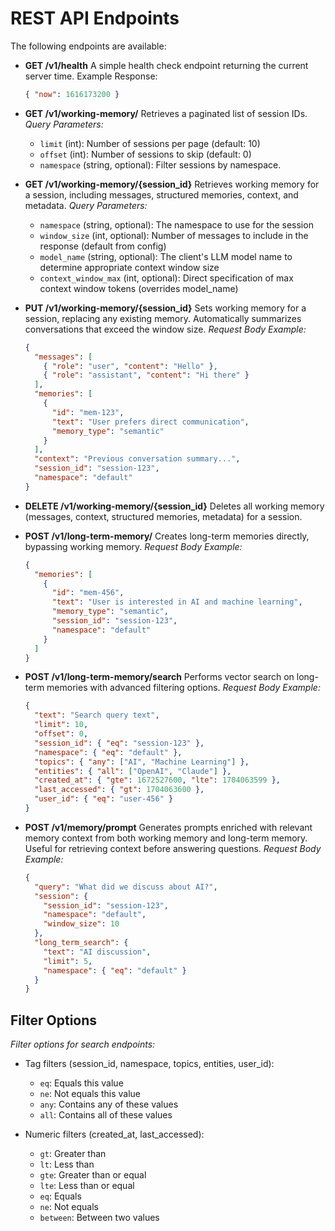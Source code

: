 # REST API Endpoints

The following endpoints are available:

- **GET /v1/health**
  A simple health check endpoint returning the current server time.
  Example Response:

  ```json
  { "now": 1616173200 }
  ```

- **GET /v1/working-memory/**
  Retrieves a paginated list of session IDs.
  _Query Parameters:_

  - `limit` (int): Number of sessions per page (default: 10)
  - `offset` (int): Number of sessions to skip (default: 0)
  - `namespace` (string, optional): Filter sessions by namespace.

- **GET /v1/working-memory/{session_id}**
  Retrieves working memory for a session, including messages, structured memories,
  context, and metadata.
  _Query Parameters:_

  - `namespace` (string, optional): The namespace to use for the session
  - `window_size` (int, optional): Number of messages to include in the response (default from config)
  - `model_name` (string, optional): The client's LLM model name to determine appropriate context window size
  - `context_window_max` (int, optional): Direct specification of max context window tokens (overrides model_name)

- **PUT /v1/working-memory/{session_id}**
  Sets working memory for a session, replacing any existing memory.
  Automatically summarizes conversations that exceed the window size.
  _Request Body Example:_

  ```json
  {
    "messages": [
      { "role": "user", "content": "Hello" },
      { "role": "assistant", "content": "Hi there" }
    ],
    "memories": [
      {
        "id": "mem-123",
        "text": "User prefers direct communication",
        "memory_type": "semantic"
      }
    ],
    "context": "Previous conversation summary...",
    "session_id": "session-123",
    "namespace": "default"
  }
  ```

- **DELETE /v1/working-memory/{session_id}**
  Deletes all working memory (messages, context, structured memories, metadata) for a session.

- **POST /v1/long-term-memory/**
  Creates long-term memories directly, bypassing working memory.
  _Request Body Example:_

  ```json
  {
    "memories": [
      {
        "id": "mem-456",
        "text": "User is interested in AI and machine learning",
        "memory_type": "semantic",
        "session_id": "session-123",
        "namespace": "default"
      }
    ]
  }
  ```

- **POST /v1/long-term-memory/search**
  Performs vector search on long-term memories with advanced filtering options.
  _Request Body Example:_

  ```json
  {
    "text": "Search query text",
    "limit": 10,
    "offset": 0,
    "session_id": { "eq": "session-123" },
    "namespace": { "eq": "default" },
    "topics": { "any": ["AI", "Machine Learning"] },
    "entities": { "all": ["OpenAI", "Claude"] },
    "created_at": { "gte": 1672527600, "lte": 1704063599 },
    "last_accessed": { "gt": 1704063600 },
    "user_id": { "eq": "user-456" }
  }
  ```

- **POST /v1/memory/prompt**
  Generates prompts enriched with relevant memory context from both working
  memory and long-term memory. Useful for retrieving context before answering questions.
  _Request Body Example:_

  ```json
  {
    "query": "What did we discuss about AI?",
    "session": {
      "session_id": "session-123",
      "namespace": "default",
      "window_size": 10
    },
    "long_term_search": {
      "text": "AI discussion",
      "limit": 5,
      "namespace": { "eq": "default" }
    }
  }
  ```

## Filter Options

_Filter options for search endpoints:_

- Tag filters (session_id, namespace, topics, entities, user_id):

  - `eq`: Equals this value
  - `ne`: Not equals this value
  - `any`: Contains any of these values
  - `all`: Contains all of these values

- Numeric filters (created_at, last_accessed):
  - `gt`: Greater than
  - `lt`: Less than
  - `gte`: Greater than or equal
  - `lte`: Less than or equal
  - `eq`: Equals
  - `ne`: Not equals
  - `between`: Between two values
